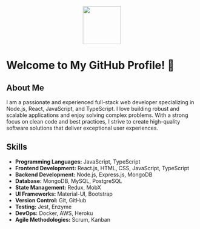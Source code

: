 <div id="header" align="center">
  <img src="https://media.giphy.com/media/M9gbBd9nbDrOTu1Mqx/giphy.gif" width="100"/>
</div>

# Welcome to My GitHub Profile! 👋

## About Me
I am a passionate and experienced full-stack web developer specializing in Node.js, React, JavaScript, and TypeScript. I love building robust and scalable applications and enjoy solving complex problems. With a strong focus on clean code and best practices, I strive to create high-quality software solutions that deliver exceptional user experiences.

## Skills

- **Programming Languages:** JavaScript, TypeScript
- **Frontend Development:** React.js, HTML, CSS, JavaScript, TypeScript
- **Backend Development:** Node.js, Express.js, MongoDB
- **Database:** MongoDB, MySQL, PostgreSQL
- **State Management:** Redux, MobX
- **UI Frameworks:** Material-UI, Bootstrap
- **Version Control:** Git, GitHub
- **Testing:** Jest, Enzyme
- **DevOps:** Docker, AWS, Heroku
- **Agile Methodologies:** Scrum, Kanban
